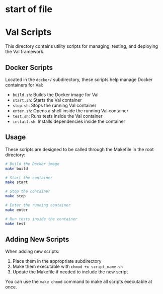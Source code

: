  # start of file
# Val Scripts

This directory contains utility scripts for managing, testing, and deploying the Val framework.

## Docker Scripts

Located in the `docker/` subdirectory, these scripts help manage Docker containers for Val:

- `build.sh`: Builds the Docker image for Val
- `start.sh`: Starts the Val container
- `stop.sh`: Stops the running Val container
- `enter.sh`: Opens a shell inside the running Val container
- `test.sh`: Runs tests inside the Val container
- `install.sh`: Installs dependencies inside the container

## Usage

These scripts are designed to be called through the Makefile in the root directory:

```bash
# Build the Docker image
make build

# Start the container
make start

# Stop the container
make stop

# Enter the running container
make enter

# Run tests inside the container
make test
```

## Adding New Scripts

When adding new scripts:

1. Place them in the appropriate subdirectory
2. Make them executable with `chmod +x script_name.sh`
3. Update the Makefile if needed to include the new script

You can use the `make chmod` command to make all scripts executable at once.
